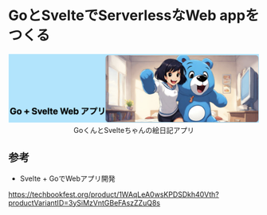 # GoとSvelteでServerlessなWeb appをつくる

<img src="./doc/image.png">

<div align="center">GoくんとSvelteちゃんの絵日記アプリ</div>

## 参考

- Svelte + GoでWebアプリ開発

https://techbookfest.org/product/1WAqLeA0wsKPDSDkh40Vth?productVariantID=3ySiMzVntGBeFAszZZuQ8s
